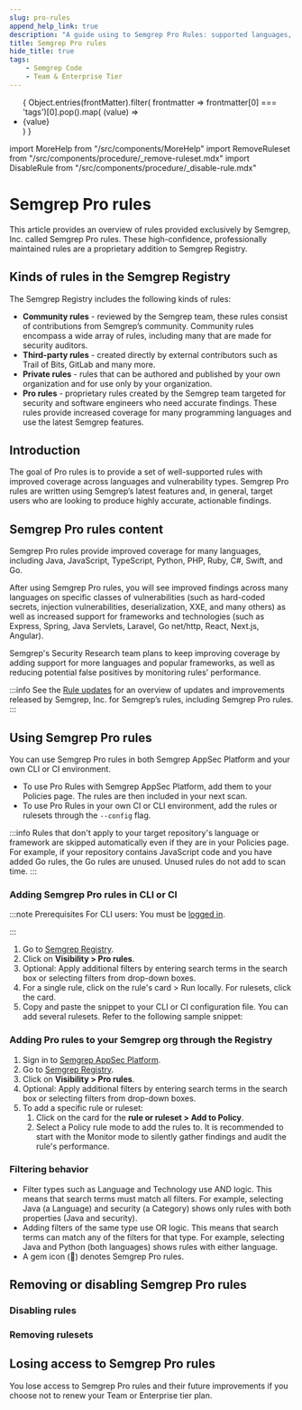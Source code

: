 ```yaml
---
slug: pro-rules
append_help_link: true
description: "A guide using to Semgrep Pro Rules: supported languages, vulnerabilities covered, and using Pro rules in Semgrep scans."
title: Semgrep Pro rules
hide_title: true
tags:
    - Semgrep Code
    - Team & Enterprise Tier
---
```


<ul id="tag__badge-list">
{
Object.entries(frontMatter).filter(
    frontmatter => frontmatter[0] === 'tags')[0].pop().map(
    (value) => <li class='tag__badge-item'>{value}</li> )
}
</ul>

import MoreHelp from "/src/components/MoreHelp"
import RemoveRuleset from "/src/components/procedure/_remove-ruleset.mdx"
import DisableRule from "/src/components/procedure/_disable-rule.mdx"

# Semgrep Pro rules

This article provides an overview of rules provided exclusively by Semgrep, Inc. called Semgrep Pro rules. These high-confidence, professionally maintained rules are a proprietary addition to Semgrep Registry.

<!--
Claudio's portions
-->

## Kinds of rules in the Semgrep Registry

The Semgrep Registry includes the following kinds of rules:
* **Community rules** - reviewed by the Semgrep team, these rules consist of contributions from Semgrep’s community. Community rules encompass a wide array of rules, including many that are made for security auditors.
* **Third-party rules** - created directly by external contributors such as Trail of Bits, GitLab and many more.
* **Private rules** - rules that can be authored and published by your own organization and for use only by your organization.
* **Pro rules** - proprietary rules created by the Semgrep team targeted for security and software engineers who need accurate findings. These rules provide increased coverage for many programming languages and use the latest Semgrep features.

## Introduction

The goal of Pro rules is to provide a set of well-supported rules with improved coverage across languages and vulnerability types. Semgrep Pro rules are written using Semgrep’s latest features and, in general, target users who are looking to produce highly accurate, actionable findings.

## Semgrep Pro rules content

Semgrep Pro rules provide improved coverage for many languages, including Java, JavaScript, TypeScript, Python, PHP, Ruby, C#, Swift, and Go.

After using Semgrep Pro rules, you will see improved findings across many languages on specific classes of vulnerabilities (such as hard-coded secrets, injection vulnerabilities, deserialization, XXE, and many others) as well as increased support for frameworks and technologies (such as Express, Spring, Java Servlets, Laravel, Go net/http, React, Next.js, Angular).

Semgrep's Security Research team plans to keep improving coverage by adding support for more languages and popular frameworks, as well as reducing potential false positives by monitoring rules’ performance.

:::info
See the [Rule updates](/release-notes/rule-updates) for an overview of updates and improvements released by Semgrep, Inc. for Semgrep’s rules, including Semgrep Pro rules.
:::

## Using Semgrep Pro rules

You can use Semgrep Pro rules in both Semgrep AppSec Platform and your own CLI or CI environment.

* To use Pro Rules with Semgrep AppSec Platform, add them to your Policies page. The rules are then included in your next scan.
* To use Pro Rules in your own CI or CLI environment, add the rules or rulesets through the `--config` flag.

:::info
Rules that don't apply to your target repository's language or framework are skipped automatically even if they are in your Policies page. For example, if your repository contains JavaScript code and you have added Go rules, the Go rules are unused. Unused rules do not add to scan time.
:::

### Adding Semgrep Pro rules in CLI or CI

:::note Prerequisites
For CLI users: You must be [logged in](/getting-started/cli#log-in-to-your-semgrep-account).

:::

1. Go to [Semgrep Registry](https://semgrep.dev/r).
2. Click on **Visibility > Pro rules**.
3. Optional: Apply additional filters by entering search terms in the search box or selecting filters from drop-down boxes.
4. For a single rule, click on the rule's card > Run locally. For rulesets, click the card.
5. Copy and paste the snippet to your CLI or CI configuration file. You can add several rulesets. Refer to the following sample snippet:

### Adding Pro rules to your Semgrep org through the Registry

1. Sign in to [Semgrep AppSec Platform](https://semgrep.dev/login).
2. Go to [Semgrep Registry](https://semgrep.dev/r).
3. Click on **Visibility > Pro rules**.
4. Optional: Apply additional filters by entering search terms in the search box or selecting filters from drop-down boxes.
5. To add a specific rule or ruleset:
    1. Click on the card for the **rule or ruleset > Add to Policy**.
    2. Select a Policy rule mode to add the rules to. It is recommended to start with the Monitor mode to silently gather findings and audit the rule's performance.

### Filtering behavior

* Filter types such as Language and Technology use AND logic. This means that search terms must match all filters. For example, selecting Java (a Language) and security (a Category) shows only rules with both properties (Java and security).
* Adding filters of the same type use OR logic. This means that search terms can match any of the filters for that type. For example, selecting Java and Python (both languages) shows rules with either language.
* A gem icon (💎) denotes Semgrep Pro rules.

<!-- Future feature: Add Semgrep Pro rules through your Policy -->

<!-- Future feature: Receiving updates on Semgrep Pro rules -->

## Removing or disabling Semgrep Pro rules

### Disabling rules

<DisableRule />

### Removing rulesets

<RemoveRuleset />

## Losing access to Semgrep Pro rules

You lose access to Semgrep Pro rules and their future improvements if you choose not to renew your Team or Enterprise tier plan.

<MoreHelp />
